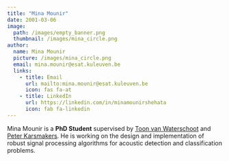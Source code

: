 ```yaml
---
title: "Mina Mounir"
date: 2001-03-06
image: 
  path: /images/empty_banner.png
  thumbnail: /images/mina_circle.png
author:
  name: Mina Mounir
  picture: /images/mina_circle.png
  email: mina.mounir@esat.kuleuven.be
  links:
    - title: Email
      url: mailto:mina.mounir@esat.kuleuven.be
      icon: fas fa-at    
    - title: LinkedIn
      url: https://linkedin.com/in/minamounirshehata
      icon: fab fa-linkedin
---
```


Mina Mounir is a **PhD Student** supervised by [Toon van Waterschoot](toon_vanwaterschoot) and [Peter Karsmakers](http://www.esat.kuleuven.be/stadius/person.php?persid=189). He is working on the design and implementation of robust signal processing algorithms for acoustic detection and classification problems.
